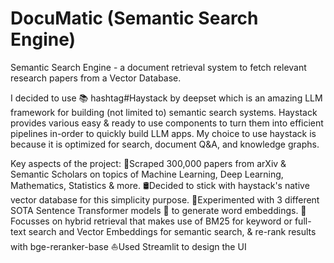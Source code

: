 # DocuMatic (Semantic Search Engine)

Semantic Search Engine - a document retrieval system to fetch relevant research papers from a Vector Database.

I decided to use 📚 hashtag#Haystack by deepset which is an amazing LLM framework for building (not limited to) semantic search systems. Haystack provides various easy & ready to use components to turn them into efficient pipelines in-order to quickly build LLM apps. My choice to use haystack is because it is optimized for search, document Q&A, and knowledge graphs.

Key aspects of the project: 
📄Scraped 300,000 papers from arXiv & Semantic Scholars on topics of Machine Learning, Deep Learning, Mathematics, Statistics & more.
🛢Decided to stick with haystack's native vector database for this simplicity purpose.
🤗Experimented with 3 different SOTA Sentence Transformer models 🚀 to generate word embeddings.
🔎Focusses on hybrid retrieval that makes use of BM25 for keyword or full-text search and Vector Embeddings for semantic search, & re-rank results with bge-reranker-base
⛵Used Streamlit to design the UI
